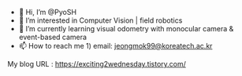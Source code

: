 - 👋 Hi, I’m @PyoSH
- 👀 I’m interested in Computer Vision | field robotics 
- 🌱 I’m currently learning visual odometry with monocular camera & event-based camera
- 📫 How to reach me 
      1) email: jeongmok99@koreatech.ac.kr

My blog URL : https://exciting2wednesday.tistory.com/
